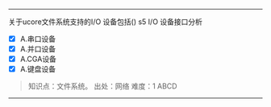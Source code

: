 ---
关于ucore文件系统支持的I/O 设备包括() s5 I/O 设备接口分析
- [x] A.串口设备
- [x] A.并口设备
- [x] A.CGA设备
- [x] A.键盘设备

> 知识点：文件系统。
> 出处：网络
> 难度：1
> ABCD

---